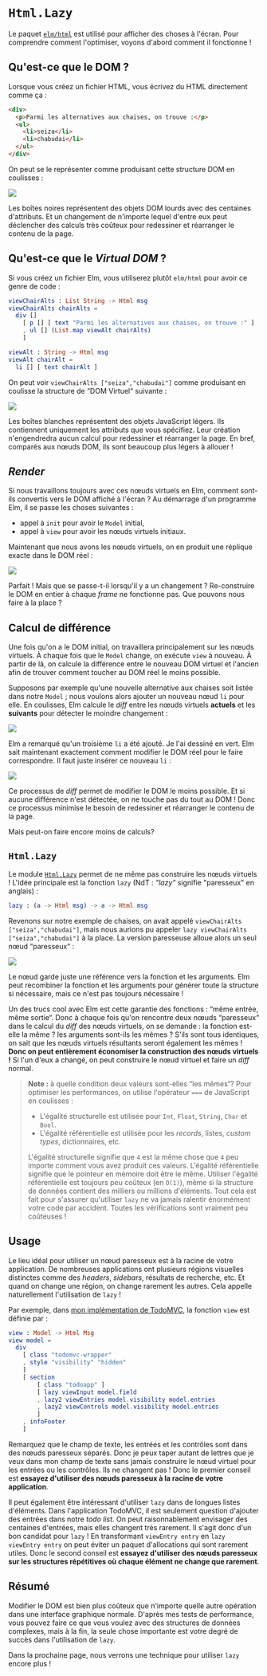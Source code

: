 # `Html.Lazy`

Le paquet [`elm/html`](https://package.elm-lang.org/packages/elm/html/latest/) est utilisé pour afficher des choses à l'écran. Pour comprendre comment l'optimiser, voyons d'abord comment il fonctionne !


## Qu'est-ce que le DOM ?

Lorsque vous créez un fichier HTML, vous écrivez du HTML directement comme ça :

```html
<div>
  <p>Parmi les alternatives aux chaises, on trouve :</p>
  <ul>
    <li>seiza</li>
    <li>chabudai</li>
  </ul>
</div>
```

On peut se le représenter comme produisant cette structure DOM en coulisses :

![](diagrams/dom.svg)

Les boîtes noires représentent des objets DOM lourds avec des centaines d'attributs. Et un changement de n'importe lequel d'entre eux peut déclencher des calculs très coûteux pour redessiner et réarranger le contenu de la page.


## Qu'est-ce que le _Virtual DOM_ ?

Si vous créez un fichier Elm, vous utiliserez plutôt `elm/html` pour avoir ce genre de code :

```elm
viewChairAlts : List String -> Html msg
viewChairAlts chairAlts =
  div []
    [ p [] [ text "Parmi les alternatives aux chaises, on trouve :" ]
    , ul [] (List.map viewAlt chairAlts)
    ]

viewAlt : String -> Html msg
viewAlt chairAlt =
  li [] [ text chairAlt ]
```


On peut voir `viewChairAlts ["seiza","chabudai"]` comme produisant en coulisse la structure de “DOM Virtuel“ suivante :

![](diagrams/vdom.svg)

Les boîtes blanches représentent des objets JavaScript légers. Ils contiennent uniquement les attributs que vous spécifiez. Leur création n'engendredra aucun calcul pour redessiner et réarranger la page. En bref, comparés aux nœuds DOM, ils sont beaucoup plus légers à allouer !

## _Render_

Si nous travaillons toujours avec ces nœuds virtuels en Elm, comment sont-ils convertis vers le DOM affiché à l'écran ? Au démarrage d'un programme Elm, il se passe les choses suivantes :

- appel à `init` pour avoir le `Model` initial,
- appel à `view` pour avoir les nœuds virtuels initiaux.

Maintenant que nous avons les nœuds virtuels, on en produit une réplique exacte dans le DOM réel :

![](diagrams/render.svg)

Parfait ! Mais que se passe-t-il lorsqu'il y a un changement ? Re-construire le DOM en entier à chaque _frame_ ne fonctionne pas. Que pouvons nous faire à la place ?


## Calcul de différence

Une fois qu'on a le DOM initial, on travaillera principalement sur les nœuds virtuels. À chaque fois que le `Model` change, on exécute `view` à nouveau. À partir de là, on calcule la différence entre le nouveau DOM virtuel et l'ancien afin de trouver comment toucher au DOM réel le moins possible.

Supposons par exemple qu'une nouvelle alternative aux chaises soit listée dans notre `Model` ; nous voulons alors ajouter un nouveau nœud `li` pour elle. En coulisses, Elm calcule le _diff_ entre les nœuds virtuels **actuels** et les **suivants** pour détecter le moindre changement :

![](diagrams/diff.svg)

Elm a remarqué qu'un troisième `li` a été ajouté. Je l'ai dessiné en vert. Elm sait maintenant exactement comment modifier le DOM réel pour le faire correspondre. Il faut juste insérer ce nouveau `li` :

![](diagrams/patch.svg)

Ce processus de _diff_ permet de modifier le DOM le moins possible. Et si aucune différence n'est détectée, on ne touche pas du tout au DOM ! Donc ce processus minimise le besoin de redessiner et réarranger le contenu de la page.

Mais peut-on faire encore moins de calculs?


## `Html.Lazy`

Le module [`Html.Lazy`](https://package.elm-lang.org/packages/elm/html/latest/Html-Lazy/) permet de ne même pas construire les nœuds virtuels ! L'idée principale est la fonction `lazy` (NdT : _"lazy"_ signifie "paresseux" en anglais) :

```elm
lazy : (a -> Html msg) -> a -> Html msg
```

Revenons sur notre exemple de chaises, on avait appelé `viewChairAlts ["seiza","chabudai"]`, mais nous aurions pu appeler `lazy viewChairAlts ["seiza","chabudai"]` à la place. La version paresseuse alloue alors un seul nœud “paresseux“ :

![](diagrams/lazy.svg)

Le nœud garde juste une référence vers la fonction et les arguments. Elm peut recombiner la fonction et les arguments pour générer toute la structure si nécessaire, mais ce n'est pas toujours nécessaire !

Un des trucs cool avec Elm est cette garantie des fonctions : “même entrée, même sortie“. Donc à chaque fois qu'on rencontre deux nœuds “paresseux“ dans le calcul du _diff_ des nœuds virtuels, on se demande : la fonction est-elle la même ? les arguments sont-ils les mêmes ? S'ils sont tous identiques, on sait que les nœuds virtuels résultants seront également les mêmes ! **Donc on peut entièrement économiser la construction des nœuds virtuels !** Si l'un d'eux a changé, on peut construire le nœud virtuel et faire un _diff_ normal.

> **Note :** à quelle condition deux valeurs sont-elles “les mêmes“? Pour optimiser les performances, on utilise l'opérateur `===` de JavaScript en coulisses :
>
> - L'égalité structurelle est utilisée pour `Int`, `Float`, `String`, `Char` et `Bool`.
> - L'égalité référentielle est utilisée pour les _records_, listes, _custom types_, dictionnaires, etc.
>
> L'égalité structurelle signifie que `4` est la même chose que `4` peu importe comment vous avez produit ces valeurs. L'égalité référentielle signifie que le pointeur en mémoire doit être le même. Utiliser l'égalité référentielle est toujours peu coûteux (en  `O(1)`), même si la structure de données contient des milliers ou millions d'éléments. Tout cela est fait pour s'assurer qu'utiliser `lazy` ne va jamais ralentir énormément votre code par accident. Toutes les vérifications sont vraiment peu coûteuses !


## Usage

Le lieu idéal pour utiliser un nœud paresseux est à la racine de votre application. De nombreuses applications ont plusieurs régions visuelles distinctes comme des _headers_, _sidebars_, résultats de recherche, etc. Et quand on change une région, on change rarement les autres. Cela appelle naturellement l'utilisation de `lazy` !

Par exemple, dans [mon implémentation de TodoMVC](https://github.com/evancz/elm-todomvc/), la fonction `view` est définie par :

```elm
view : Model -> Html Msg
view model =
  div
    [ class "todomvc-wrapper"
    , style "visibility" "hidden"
    ]
    [ section
        [ class "todoapp" ]
        [ lazy viewInput model.field
        , lazy2 viewEntries model.visibility model.entries
        , lazy2 viewControls model.visibility model.entries
        ]
    , infoFooter
    ]
```

Remarquez que le champ de texte, les entrées et les contrôles sont dans des nœuds paresseux séparés. Donc je peux taper autant de lettres que je veux dans mon champ de texte sans jamais construire le nœud virtuel pour les entrées ou les contrôles. Ils ne changent pas ! Donc le premier conseil est **essayez d'utiliser des nœuds paresseux à la racine de votre application**.

Il peut également être intéressant d'utiliser `lazy` dans de longues listes d'éléments. Dans l'application TodoMVC, il est seulement question d'ajouter des entrées dans notre _todo list_. On peut raisonnablement envisager des centaines d'entrées, mais elles changent très rarement. Il s'agit donc d'un bon candidat pour `lazy` ! En transformant `viewEntry entry` en `lazy viewEntry entry` on peut éviter un paquet d'allocations qui sont rarement utiles. Donc le second conseil est **essayez d'utiliser des nœuds paresseux sur les structures répétitives où chaque élément ne change que rarement**.


## Résumé

Modifier le DOM est bien plus coûteux que n'importe quelle autre opération dans une interface graphique normale. D'après mes tests de performance, vous pouvez faire ce que vous voulez avec des structures de données complexes, mais à la fin, la seule chose importante est votre degré de succès dans l'utilisation de `lazy`.

Dans la prochaine page, nous verrons une technique pour utiliser `lazy` encore plus !

